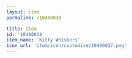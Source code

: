 ```yaml
---
layout: item
permalink: /10400038

title: Item
id: '10400038'
item_name: 'Kitty Whiskers'
icon_url: 'item/icon/customize/10400037.png'
---
```

